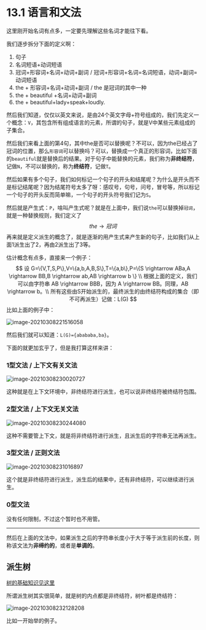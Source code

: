 # 13.1 语言和文法

这里刚开始名词有点多，一定要先理解这些名词才能往下看。

我们逐步拆分下面的定义啊：

1. 句子
2. 名词短语+动词短语
3. 冠词+形容词+名词+动词+副词 / 冠词+形容词+名词=名词短语，动词+副词=动词短语
4. the + 形容词+名词+动词+副词 / the 是冠词的其中一种
5. the + beautiful +名词+动词+副词
6. the + beautiful+lady+speak+loudly.

然后我们知道，仅仅以英文来说，是由24个英文字母+符号组成的，我们先定义一个概念：`V`，其包含所有组成语言的元素，所谓的句子，就是V中某些元素组成的子集合。

然后我们来看上面的第4句，其中the是否可以替换呢？不可以，因为the已经占了冠词的位置，那么`形容词`可以替换吗？可以，替换成一个真正的形容词，比如下面的`beautiful`就是替换后的结果。对于句子中能替换的元素，我们称为**非终结符**，记做`N`，不可以替换的，称为**终结符**，记做`T`。

然后如果有多个句子，我们如何标记一个句子的开头和结尾呢？为什么是开头而不是标记结尾呢？因为结尾符号太多了呀：感叹号，句号，问号，冒号等，所以标记一个句子的开头反而简单嘛，一个句子的开头符号我们记为`S`。

然后就是产生式：`P`，啥叫产生式呢？就是在上面中，我们说`the`可以替换掉`冠词`，就是一种替换规则，我们定义了
$$
the \rightarrow 冠词
$$
再来就是定义派生的概念了，就是逐渐的用产生式来产生新的句子，比如我们从上面1派生出了2，再由2派生出了3等。

估计概念有点多，直接来一个例子：
$$
设 G=\{V,T,S,P\},V=\{a,b,A,B,S\},T=\{a,b\},P=\{S \rightarrow ABa,A \rightarrow BB,B \rightarrow ab,AB \rightarrow b \} \\
根据上面的定义，我们可以由字符串 AB \rightarrow BBB，因为 A \rightarrow BB。同理，AB \rightarrow b。\\
所有这些由S开始派生的，最终派生的由终结符构成的集合（即不可再派生）记做：L(G)
$$
比如上面的例子中：

![image-20210308221516058](https://tva1.sinaimg.cn/large/008eGmZEgy1gocuv4xp7fj30eu03awei.jpg)

然后我们就可以知道：`L(G)={abababa,ba}`。

下面的就更加玄乎了，但是我打算这样来讲：

### 1型文法 / 上下文有关文法

![image-20210308230020727](https://tva1.sinaimg.cn/large/008eGmZEgy1gocw644tezj30pz089gmg.jpg)

这种就是在上下文环境中，非终结符进行派生，也可以说非终结符被终结符包围。

### 2型文法 / 上下文无关文法

![image-20210308230244080](https://tva1.sinaimg.cn/large/008eGmZEgy1gocw8po0oej30r00bn3zu.jpg)

这种不需要管上下文，就是将非终结符进行派生，且派生后的字符串无法再派生。

### 3型文法 / 正则文法

![image-20210308231016897](https://tva1.sinaimg.cn/large/008eGmZEgy1gocwgggpo4j30qz0blwfr.jpg)

这个就是非终结符进行派生，派生后的结果中，还有非终结符，可以继续进行派生。

### 0型文法

没有任何限制，不过这个暂时也不用管。

---

然后在上面的文法中，如果派生之后的字符串长度小于大于等于派生前的长度，则称该文法为**非缔约的**，或者是**单调的**。

## 派生树

[树的基础知识见这里](https://blog.csdn.net/YQXLLWY/article/details/113820054)

所谓派生树其实很简单，就是树的内点都是非终结符，树叶都是终结符：

![image-20210308232128208](https://tva1.sinaimg.cn/large/008eGmZEgy1gocws3cuqbj30bi09djro.jpg)

比如一开始举的例子。







